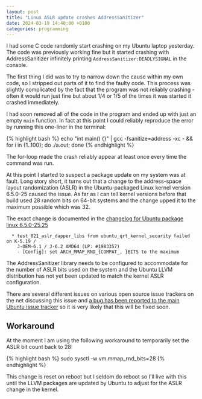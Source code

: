 ```yaml
---
layout: post
title: "Linux ASLR update crashes AddressSanitizer"
date: 2024-03-19 14:40:00 +0100
categories: programming
---
```

I had some C code randomly start crashing on my Ubuntu laptop yesterday.
The code was previously working fine but it started crashing with AddressSanitizer
infinitely printing `AddressSanitizer:DEADLYSIGNAL` in the console.

The first thing I did was to try to narrow down the cause within my own code,
so I stripped out parts of it to find the faulty code.
This process was slightly complicated by the fact that the program
was not reliably crashing - often it would run just fine but about 1/4 or
1/5 of the times it was started it crashed immediately.

I had soon removed all of the code in the program and ended up with just an
empty `main` function.  In fact at this point I could reliably reproduce the
error by running this one-liner in the terminal:

{% highlight bash %}
echo "int main() {}" | gcc -fsanitize=address -xc - && for i in {1..100}; do ./a.out; done
{% endhighlight %}

The for-loop made the crash reliably appear at least once every time the command was
run.

At this point I started to suspect a package update on my system was at fault.
Long story short, it turns out that a change to the address-space layout
randomization (ASLR) in the Ubuntu-packaged Linux kernel version 6.5.0-25
caused the issue. As far as I can tell kernel versions before that build used 28 random bits
on 64-bit systems and the change upped it to the maximum possible which was 32.

The exact change is documented in the [changelog for Ubuntu package linux
6.5.0-25.25](https://launchpad.net/ubuntu/+source/linux/6.5.0-25.25)

```
  * test_021_aslr_dapper_libs from ubuntu_qrt_kernel_security failed on K-5.19 /
    J-OEM-6.1 / J-6.2 AMD64 (LP: #1983357)
    - [Config]: set ARCH_MMAP_RND_{COMPAT_, }BITS to the maximum
```

The AddressSanitizer library needs to be configured to accommodate for the
number of ASLR bits used on the system and the Ubuntu LLVM distribution has not
yet been updated to match the kernel ASLR configuration.

There are several different issues on various open source issue trackers on the
net discussing this issue and [a bug has been reported to the main Ubuntu issue
tracker](https://bugs.launchpad.net/ubuntu/+source/linux/+bug/2056762) so it is
very likely that this will be fixed soon.

## Workaround

At the moment I am using the following workaround to temporarily set the ASLR
bit count back to 28:

{% highlight bash %}
sudo sysctl -w vm.mmap_rnd_bits=28
{% endhighlight %}

This change is reset on reboot but I seldom do reboot so I'll live with
this until the LLVM packages are updated by Ubuntu to adjust for the ASLR
change in the kernel.
